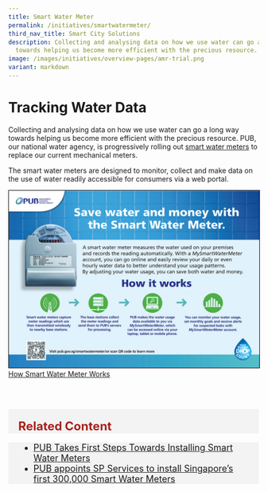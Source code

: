 ```yaml
---
title: Smart Water Meter
permalink: /initiatives/smartwatermeter/
third_nav_title: Smart City Solutions
description: Collecting and analysing data on how we use water can go a long way
  towards helping us become more efficient with the precious resource.
image: /images/initiatives/overview-pages/amr-trial.png
variant: markdown
---
```

# Tracking Water Data

Collecting and analysing data on how we use water can go a long way towards helping us become more efficient with the precious resource. PUB, our national water agency, is progressively rolling out <a href="https://info.pub.gov.sg/smartwatermeter/" target="_blank">smart water meters</a> to replace our current mechanical meters.

The smart water meters are designed to monitor, collect and make data on the use of water readily accessible for consumers via a web portal.

<div style="width:100%"><a href="https://info.pub.gov.sg/smartwatermeter/resources.html" target="_blank"><img style="border:1px solid black;" src="/images/initiatives/how_smart_water_meter_works.jpg">How Smart Water Meter Works</a></div>

<br><br>

<div class="row" style="font-size:24px; font-weight: 700; color: #a6221c; background-color: #f3f3f3; padding: 20px 0px 0px 20px;"> Related Content</div>

<div class="row" style="font-size:18px ;background-color: #f3f3f3; padding: 0px 25px 0px 20px;">
	<ul>
		<li><a href="https://info.pub.gov.sg/smartwatermeter/resources-news-04.html" target="_blank">PUB Takes First Steps Towards Installing Smart Water Meters</a></li>
		<li><a href="https://info.pub.gov.sg/smartwatermeter/resources-news-01.html" target="_blank">PUB appoints SP Services to install Singapore’s first 300,000 Smart Water Meters</a></li>
	</ul>
</div>